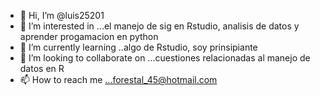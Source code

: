 - 👋 Hi, I’m @luis25201
- 👀 I’m interested in ...el manejo de sig en Rstudio, analisis de datos y aprender progamacion en  python
- 🌱 I’m currently learning ..algo de Rstudio, soy prinsipiante
- 💞️ I’m looking to collaborate on ...cuestiones relacionadas al manejo de datos en R
- 📫 How to reach me ...forestal_45@hotmail.com

<!---
luis25201/luis25201 is a ✨ special ✨ repository because its `README.md` (this file) appears on your GitHub profile.
You can click the Preview link to take a look at your changes.
--->
